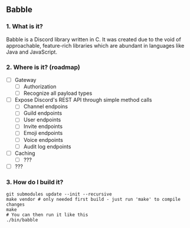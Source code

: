 ## Babble

### 1. What is it?

Babble is a Discord library written in C. It was created due to the void of
approachable, feature-rich libraries which are abundant in languages like Java
and JavaScript.

### 2. Where is it? (roadmap)

- [ ] Gateway
	- [ ] Authorization
	- [ ] Recognize all payload types
- [ ] Expose Discord's REST API through simple method calls
	- [ ] Channel endpoins
	- [ ] Guild endpoints
	- [ ] User endpoints
	- [ ] Invite endpoints
	- [ ] Emoji endpoints
	- [ ] Voice endpoints
	- [ ] Audit log endpoints
- [ ] Caching
	- [ ] ???
- [ ] ???

### 3. How do I build it?

```
git submodules update --init --recursive
make vendor # only needed first build - just run 'make' to compile changes
make
# You can then run it like this
./bin/babble
```
